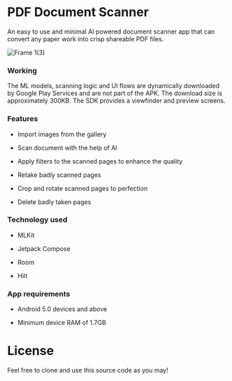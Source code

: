 # PDF Document Scanner
An easy to use and minimal AI powered document scanner app that can convert any paper work into crisp shareable PDF files.

![Frame 1(3)](https://github.com/jordan-jakisa/pdf_creator/assets/72340216/e810669e-dbbe-4c34-9332-d6ca090d0986)

### Working

The ML models, scanning logic and UI flows are dynamically downloaded by Google Play Services and are not part of the APK. The download size is approximately 300KB. The SDK provides a viewfinder and preview screens.

### Features

- Import images from the gallery

- Scan document with the help of AI

- Apply filters to the scanned pages to enhance the quality

- Retake badly scanned pages

- Crop and rotate scanned pages to perfection

- Delete badly taken pages

### Technology used

- MLKit

- Jetpack Compose

- Room

- Hilt

### App requirements

- Android 5.0 devices and above

- Minimum device RAM of 1.7GB

# License
Feel free to clone and use this source code as you may!
